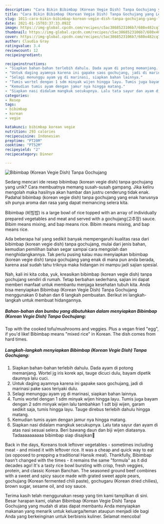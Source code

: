 ```yaml
---
description: "Cara Bikin Bibimbap (Korean Vegie Dish) Tanpa Gochujang yang Lezat Sekali"
title: "Cara Bikin Bibimbap (Korean Vegie Dish) Tanpa Gochujang yang Lezat Sekali"
slug: 1011-cara-bikin-bibimbap-korean-vegie-dish-tanpa-gochujang-yang-lezat-sekali
date: 2021-01-15T03:37:33.092Z
image: https://img-global.cpcdn.com/recipes/c5ac3868523106b7/680x482cq70/bibimbap-korean-vegie-dish-tanpa-gochujang-foto-resep-utama.jpg
thumbnail: https://img-global.cpcdn.com/recipes/c5ac3868523106b7/680x482cq70/bibimbap-korean-vegie-dish-tanpa-gochujang-foto-resep-utama.jpg
cover: https://img-global.cpcdn.com/recipes/c5ac3868523106b7/680x482cq70/bibimbap-korean-vegie-dish-tanpa-gochujang-foto-resep-utama.jpg
author: Claudia Gray
ratingvalue: 3.4
reviewcount: 12
recipeingredient:

recipeinstructions:
- "Siapkan bahan-bahan terlebih dahulu. Dada ayam di potong memanjang. Wortel jg iris korek api, tauge dicuci dulu, bayam dipetik daunnya lalu cuci."
- "Untuk daging ayamnya karena ini gapake saos gochujang, jadi di marinasi pake saos teriyaki dulu."
- "Selagi menunggu ayam yg di marinasi, siapkan bahan lainnya."
- "Tumis wortel dengan 1 sdm minyak wijen hingga layu. Tumis juga bayam dengan 2 sdm minyak wijen lalu tambahkan 1 sdt biji wijen, garam sedikit saja, tumis hingga layu. Tauge direbus terlebih dahulu hingga matang."
- "Kemudian tumis ayam dengan jamur nya hingga matang."
- "Siapkan nasi didalam mangkuk secukupnya. Lalu tata sayur dan ayam di atas nasi sesuai selera. Beri bawang daun dan biji wijen diatasnya. Tadaaaaaaaaaa bibimbap siap disajikan😬"
categories:
- Resep
tags:
- bibimbap
- korean
- vegie

katakunci: bibimbap korean vegie 
nutrition: 293 calories
recipecuisine: Indonesian
preptime: "PT20M"
cooktime: "PT52M"
recipeyield: "2"
recipecategory: Dinner

---
```



![Bibimbap (Korean Vegie Dish) Tanpa Gochujang](https://img-global.cpcdn.com/recipes/c5ac3868523106b7/680x482cq70/bibimbap-korean-vegie-dish-tanpa-gochujang-foto-resep-utama.jpg)

Sedang mencari ide resep bibimbap (korean vegie dish) tanpa gochujang yang unik? Cara membuatnya memang susah-susah gampang. Jika keliru mengolah maka hasilnya akan hambar dan justru cenderung tidak enak. Padahal bibimbap (korean vegie dish) tanpa gochujang yang enak harusnya sih punya aroma dan rasa yang dapat memancing selera kita.

Bibimbap (비빔밥) is a large bowl of rice topped with an array of individually prepared vegetables and meat and served with a gochujang(고추장) sauce. Bibim means mixing, and bap means rice. Bibim means mixing, and bap means rice.

Ada beberapa hal yang sedikit banyak mempengaruhi kualitas rasa dari bibimbap (korean vegie dish) tanpa gochujang, mulai dari jenis bahan, kemudian pemilihan bahan segar sampai cara mengolah dan menghidangkannya. Tak perlu pusing kalau mau menyiapkan bibimbap (korean vegie dish) tanpa gochujang yang enak di mana pun anda berada, karena asal sudah tahu triknya maka hidangan ini mampu jadi sajian spesial.


Nah, kali ini kita coba, yuk, kreasikan bibimbap (korean vegie dish) tanpa gochujang sendiri di rumah. Tetap berbahan sederhana, sajian ini dapat memberi manfaat untuk membantu menjaga kesehatan tubuh kita. Anda bisa menyiapkan Bibimbap (Korean Vegie Dish) Tanpa Gochujang menggunakan 0 bahan dan 6 langkah pembuatan. Berikut ini langkah-langkah untuk membuat hidangannya.

<!--inarticleads1-->

##### Bahan-bahan dan bumbu yang dibutuhkan dalam menyiapkan Bibimbap (Korean Vegie Dish) Tanpa Gochujang:



Top with the cooked tofu/mushrooms and veggies. Plus a vegan fried &#34;egg&#34;, if you&#39;d like! Bibimbap means &#34;mixed rice&#34; in Korean. The dish comes from hard times. 

<!--inarticleads2-->

##### Langkah-langkah menyiapkan Bibimbap (Korean Vegie Dish) Tanpa Gochujang:

1. Siapkan bahan-bahan terlebih dahulu. Dada ayam di potong memanjang. Wortel jg iris korek api, tauge dicuci dulu, bayam dipetik daunnya lalu cuci.
1. Untuk daging ayamnya karena ini gapake saos gochujang, jadi di marinasi pake saos teriyaki dulu.
1. Selagi menunggu ayam yg di marinasi, siapkan bahan lainnya.
1. Tumis wortel dengan 1 sdm minyak wijen hingga layu. Tumis juga bayam dengan 2 sdm minyak wijen lalu tambahkan 1 sdt biji wijen, garam sedikit saja, tumis hingga layu. Tauge direbus terlebih dahulu hingga matang.
1. Kemudian tumis ayam dengan jamur nya hingga matang.
1. Siapkan nasi didalam mangkuk secukupnya. Lalu tata sayur dan ayam di atas nasi sesuai selera. Beri bawang daun dan biji wijen diatasnya. Tadaaaaaaaaaa bibimbap siap disajikan😬


Back in the days, Koreans took leftover vegetables - sometimes including meat - and mixed it with leftover rice. It was a cheap and quick way to eat (as opposed to prepping a traditional Hansik meal). Thankfully, Bibimbap hasn&#39;t changed with the times - it remains the same &#34;formula&#34; as it did decades ago! It&#39;s a tasty rice bowl bursting with crisp, fresh veggies, protein, and classic Korean Banchan. The seasoned ground beef combines with a sweet and spicy sauce made with grated sweet apple pears, gochujang (Korean fermented chili paste), gochugaru (Korean dried chilies), brown sugar, sesame oil, and soy sauce. 

Terima kasih telah menggunakan resep yang tim kami tampilkan di sini. Besar harapan kami, olahan Bibimbap (Korean Vegie Dish) Tanpa Gochujang yang mudah di atas dapat membantu Anda menyiapkan makanan yang menarik untuk keluarga/teman ataupun menjadi ide bagi Anda yang berkeinginan untuk berbisnis kuliner. Selamat mencoba!

